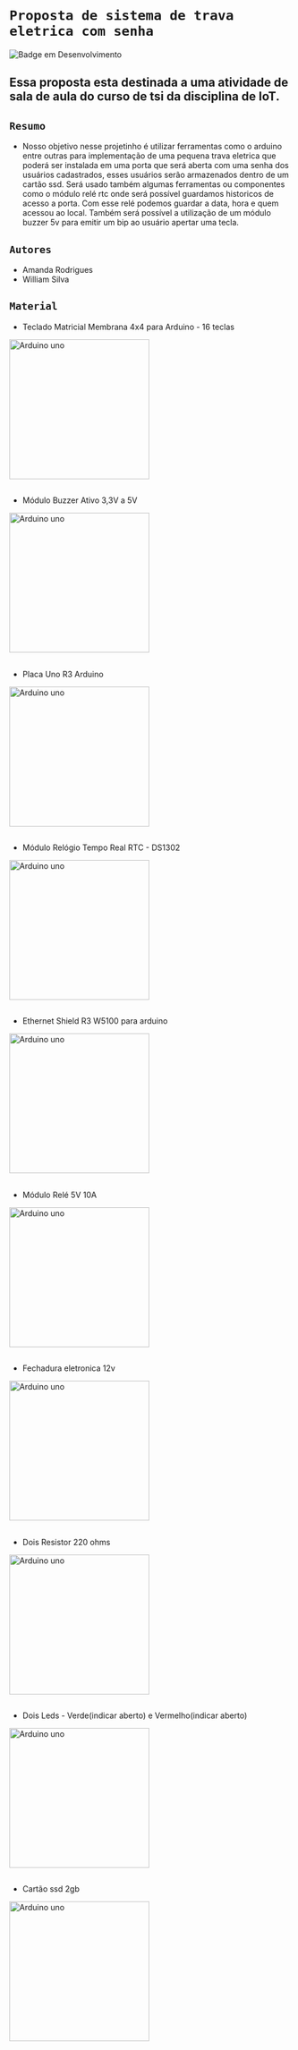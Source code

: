 # `Proposta de sistema de trava eletrica com senha` 
![Badge em Desenvolvimento](http://img.shields.io/static/v1?label=STATUS&message=EM%20DESENVOLVIMENTO&color=GREEN&style=for-the-badge)
## Essa proposta esta destinada a uma atividade de sala de aula do curso de tsi da disciplina de IoT.

## `Resumo` 
- Nosso objetivo nesse projetinho é utilizar ferramentas como o arduino entre outras para implementação de uma pequena trava eletrica que poderá ser instalada em uma porta que será aberta com uma senha dos usuários cadastrados, esses usuários serão armazenados dentro de um cartão ssd. Será usado também algumas ferramentas ou componentes como o módulo relé rtc onde será possível guardamos historicos de acesso a porta. Com esse relé podemos guardar a data, hora e quem acessou ao local. Também será possível a utilização de um módulo buzzer 5v para emitir um bip ao usuário apertar uma tecla.

##
## `Autores`
- Amanda Rodrigues
- William Silva

## `Material` 
- Teclado Matricial Membrana 4x4 para Arduino - 16 teclas
<img align="center" alt="Arduino uno" height="250" width="250" src="https://www.usinainfo.com.br/1023864-thickbox_default/teclado-matricial-membrana-4x4-para-arduino-16-teclas.jpg" />

##

- Módulo Buzzer Ativo 3,3V a 5V
<img align="center" alt="Arduino uno" height="250" width="250" src="https://www.usinainfo.com.br/1014408-thickbox_default/modulo-buzzer-ativo-33v-a-5v-bp19.jpg" />

##

- Placa Uno R3 Arduino
<img align="center" alt="Arduino uno" height="250" width="250" src="https://www.usinainfo.com.br/1012957-thickbox_default/placa-uno-r3-arduino-cabo-usb.jpg" />

##

- Módulo Relógio Tempo Real RTC - DS1302
<img align="center" alt="Arduino uno" height="250" width="250" src="https://www.usinainfo.com.br/1021246-thickbox_default/modulo-relogio-tempo-real-rtc-ds1302.jpg" />

##

- Ethernet Shield R3 W5100 para arduino
<img align="center" alt="Arduino uno" height="250" width="250" src="https://www.usinainfo.com.br/1019675-thickbox_default/ethernet-shield-r3-w5100-para-arduino.jpg" />

##

- Módulo Relé 5V 10A
<img align="center" alt="Arduino uno" height="250" width="250" src="https://www.usinainfo.com.br/1017054-thickbox_default/modulo-rele-5v-10a-1-canal-com-optoacoplador.jpg" />

##

- Fechadura eletronica 12v
<img align="center" alt="Arduino uno" height="250" width="250" src="https://ae01.alicdn.com/kf/Hded3f06bbcb34df68a554d66a5f50337t.jpg_220x220.webp_480x480Q90.webp" />

##

- Dois Resistor 220 ohms
<img align="center" alt="Arduino uno" height="250" width="250" src="https://upload.wikimedia.org/wikipedia/commons/9/9b/220_ohms_5%25_axial_resistor.jpg" />

##

- Dois Leds - Verde(indicar aberto) e Vermelho(indicar aberto)
<img align="center" alt="Arduino uno" height="250" width="250" src="https://www.usinainfo.com.br/1019683-thickbox_default/led-vermelho-5mm-difuso-kit-com-5-unidades.jpg" />

##

- Cartão ssd 2gb
<img align="center" alt="Arduino uno" height="250" width="250" src="https://images.tcdn.com.br/img/img_prod/679622/cartao_micro_sd_2gb_kingston_8046_1_20190203094511.jpg" />

##
